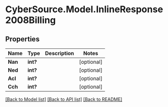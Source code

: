 # CyberSource.Model.InlineResponse2008Billing
## Properties

Name | Type | Description | Notes
------------ | ------------- | ------------- | -------------
**Nan** | **int?** |  | [optional] 
**Ned** | **int?** |  | [optional] 
**Acl** | **int?** |  | [optional] 
**Cch** | **int?** |  | [optional] 

[[Back to Model list]](../README.md#documentation-for-models) [[Back to API list]](../README.md#documentation-for-api-endpoints) [[Back to README]](../README.md)

